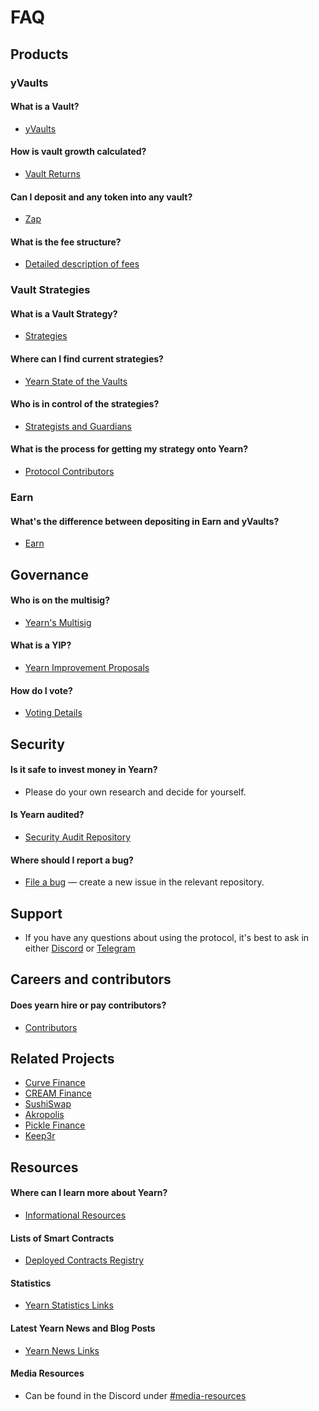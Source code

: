 # FAQ

## Products

### yVaults

#### What is a Vault?

- [yVaults](https://docs.yearn.finance/yearn-finance/yvaults/overview#what-are-yvaults)

#### How is vault growth calculated?

- [Vault Returns](https://docs.yearn.finance/resources/guides/how-to-understand-yvault-roi#roi-calculation)

#### Can I deposit and any token into any vault?

- [Zap](https://docs.yearn.finance/yearn-finance/yvaults/overview#zap-in-with-any-asset)

#### What is the fee structure?

- [Detailed description of fees](https://docs.yearn.finance/yearn-finance/yvaults/overview#yvault-fee-structure)

### Vault Strategies

#### What is a Vault Strategy?

- [Strategies](https://docs.yearn.finance/yearn-finance/yvaults/vaults-and-strategies)

#### Where can I find current strategies?

- [Yearn State of the Vaults](https://medium.com/yearn-state-of-the-vaults/the-vaults-at-yearn-9237905ffed3)

#### Who is in control of the strategies?

- [Strategists and Guardians](https://docs.yearn.finance/yearn-finance/yvaults/vaults-and-strategies)

#### What is the process for getting my strategy onto Yearn?

- [Protocol Contributors](https://docs.yearn.finance/contributors/contributors/#build)

### Earn

#### What's the difference between depositing in Earn and yVaults?

- [Earn](https://docs.yearn.finance/yearn-finance/earn)

## Governance

#### Who is on the multisig?

- [Yearn's Multisig](https://gov.yearn.finance/t/yip-62-change-two-multisig-signers/10758/)

#### What is a YIP?

- [Yearn Improvement Proposals](https://docs.yearn.finance/governance/proposal-process#proposal)

#### How do I vote?

- [Voting Details](https://docs.yearn.finance/governance/proposal-process#voting)

## Security

#### Is it safe to invest money in Yearn?

- Please do your own research and decide for yourself.

#### Is Yearn audited?

- [Security Audit Repository](https://docs.yearn.finance/resources/audits)

#### Where should I report a bug?

- [File a bug](https://docs.yearn.finance/contributors/contributors/#file-a-bug) — create a new issue in the relevant repository.

## Support

- If you have any questions about using the protocol, it's best to ask in either [Discord](http://discord.yearn.finance) or [Telegram](https://t.me/yearnfinance)

## Careers and contributors

#### Does yearn hire or pay contributors?

- [Contributors](https://docs.yearn.finance/contributors/contributors#how-to-contribute)

## Related Projects

- [Curve Finance](https://curve.fi)
- [CREAM Finance](https://cream.finance)
- [SushiSwap](https://www.sushi.com)
- [Akropolis](https://www.akropolis.io)
- [Pickle Finance](https://pickle.fyi)
- [Keep3r](https://keep3r.network)

## Resources

#### Where can I learn more about Yearn?

- [Informational Resources](https://docs.yearn.finance/resources/links/#learn)

#### Lists of Smart Contracts

- [Deployed Contracts Registry](https://docs.yearn.finance/developers/deployed-contracts-registry)

#### Statistics

- [Yearn Statistics Links](https://docs.yearn.finance/resources/links/#statistics)

#### Latest Yearn News and Blog Posts

- [Yearn News Links](https://docs.yearn.finance/resources/links/#news)

#### Media Resources

- Can be found in the Discord under [\#media-resources](https://discord.com/channels/734804446353031319/736132884443955242/740325105904779326)